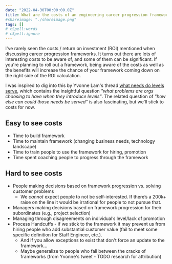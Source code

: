 ```yaml
---
date: "2022-04-30T00:00:00.0Z"
title: What are the costs of an engineering career progression framework?
#shareimage: "./shareimage.png"
tags: []
# cSpell:words
# cSpell:ignore
---
```


I've rarely seen the costs / return on investment (ROI) mentioned when discussing career progression frameworks. It turns out there are lots of interesting costs to be aware of, and some of them can be significant. If you're planning to roll out a framework, being aware of the costs as well as the benefits will increase the chance of your framework coming down on the right side of the ROI calculation.

I was inspired to dig into this by Yvonne Lam's thread [what needs do levels serve][yvonne tweet], which contains the insightful question _"what problems are orgs choosing to have when they introduce levels"_. The related question of _"how else can could those needs be served"_ is also fascinating, but we'll stick to costs for now.

## Easy to see costs

- Time to build framework
- Time to maintain framework (changing business needs, technology landscape)
- Time to train people to use the framework for hiring, promotion
- Time spent coaching people to progress through the framework

## Hard to see costs

- People making decisions based on framework progression vs. solving customer problems
  - We _cannot_ expect people to not be self-interested. If there’s a 200k+ raise on the line it would be irrational for people to not pursue that.
- Managers making decisions based on framework progression for their subordinates (e.g., project selection)
- Managing through disagreements on individual’s level/lack of promotion
- Process Handcuffs - if we stick to the framework it may prevent us from hiring people who add substantial customer value (fail to meet some specific definition for Staff Engineer, etc.).
  - And if you allow exceptions to exist that don't force an update to the framework...
  - Maybe generalize to people who fall between the cracks of frameworks (from Yvonne's tweet - TODO research for attribution)

[yvonne tweet]: https://twitter.com/yvonnezlam/status/1515425807438528514
